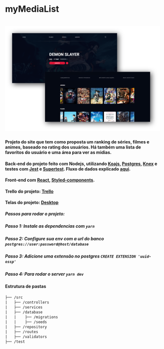 # myMediaList

<h1 align="center">
  <img alt="interface" title="interface" src="assets/interface.PNG" width='800px'>
</h1>

#### Projeto do site que tem como proposta um ranking de séries, filmes e animes, baseado no rating dos usuários. Há também uma lista de favoritos do usuário e uma área para ver as midias.

#### Back-end do projeto feito com Nodejs, utilizando [Koajs](https://koajs.com/), [Postgres](https://www.postgresql.org/), [Knex](http://knexjs.org/#Installation-node) e testes com [Jest](https://jestjs.io/pt-BR/) e [Supertest](https://github.com/visionmedia/supertest). Fluxo de dados explicado [aqui](https://whimsical.com/6DcaGVNzinjE8fXvE42AUv).

#### Front-end com [React](https://pt-br.reactjs.org/), [Styled-components](https://styled-components.com/docs/basics).

#### Trello do projeto: [Trello](https://trello.com/b/g5JLhrEs/mymidialist-sprint-1)
#### Telas do projeto: [Desktop](https://wesley739884.invisionapp.com/prototype/ck9efkmdw008ol50112om3y6f/play)

##### Passos para rodar o projeto:

##### Passo 1: Instale as dependencias com `yarn`

##### Passo 2: Configure sua env com a url do banco `postgres://user:password@host/database`

##### Passo 3: Adicione uma extensão no postgres `CREATE EXTENSION 'uuid-ossp'`

##### Passo 4: Para rodar o server `yarn dev`

#### Estrutura de pastas

```
├── /src
|   ├── /controllers
|   ├── /services
|   ├── /database
|   |    ├── /migrations
|   |    ├── /seeds
|   ├── /repository
|   ├── /routes
|   ├── /validators
├── /test
```
